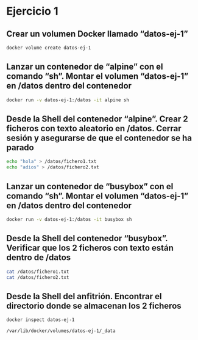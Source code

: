 # Ejercicio 1

## Crear un volumen Docker llamado “datos-ej-1”

```bash
docker volume create datos-ej-1
```

## Lanzar un contenedor de “alpine” con el comando “sh”. Montar el volumen “datos-ej-1” en /datos dentro del contenedor

```bash
docker run -v datos-ej-1:/datos -it alpine sh
```

## Desde la Shell del contenedor “alpine”. Crear 2 ficheros con texto aleatorio en /datos. Cerrar sesión y asegurarse de que el contenedor se ha parado

```bash
echo "hola" > /datos/fichero1.txt
echo "adios" > /datos/fichero2.txt
```

## Lanzar un contenedor de “busybox” con el comando “sh”. Montar el volumen “datos-ej-1” en /datos dentro del contenedor

```bash
docker run -v datos-ej-1:/datos -it busybox sh
```

## Desde la Shell del contenedor “busybox”. Verificar que los 2 ficheros con texto están dentro de /datos

```bash
cat /datos/fichero1.txt
cat /datos/fichero2.txt
```

## Desde la Shell del anfitrión. Encontrar el directorio donde se almacenan los 2 ficheros

```bash
docker inspect datos-ej-1

/var/lib/docker/volumes/datos-ej-1/_data
```